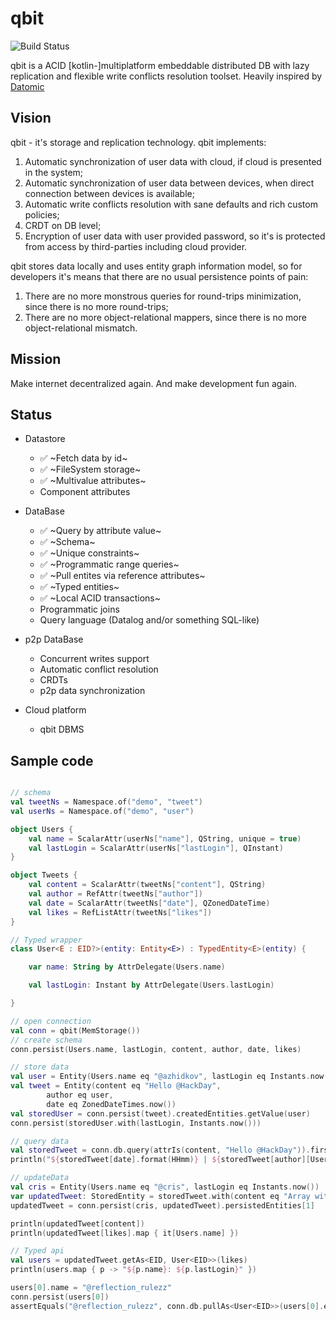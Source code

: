 # qbit
![Build Status](https://travis-ci.com/d-r-q/qbit.svg?branch=master)

qbit is a ACID [kotlin-]multiplatform embeddable distributed DB with lazy replication and flexible write conflicts resolution toolset. Heavily inspired by [Datomic](https://www.datomic.com/)

## Vision

qbit - it's storage and replication technology. qbit implements:
 1) Automatic synchronization of user data with cloud, if cloud is presented in the system;
 2) Automatic synchronization of user data between devices, when direct connection between devices is available;
 3) Automatic write conflicts resolution with sane defaults and rich custom policies;
 4) CRDT on DB level;
 5) Encryption of user data with user provided password, so it's is protected from access by third-parties including cloud provider.
 
qbit stores data locally and uses entity graph information model, so for developers it's means that there are no usual persistence points of pain:
 1) There are no more monstrous queries for round-trips minimization, since there is no more round-trips;
 2) There are no more object-relational mappers, since there is no more object-relational mismatch.
 
## Mission

Make internet decentralized again. And make development fun again.

## Status
 * Datastore
   * :white_check_mark: ~Fetch data by id~
   * :white_check_mark: ~FileSystem storage~
   * :white_check_mark: ~Multivalue attributes~
   * Component attributes
   
 * DataBase
   * :white_check_mark: ~Query by attribute value~
   * :white_check_mark: ~Schema~
   * :white_check_mark: ~Unique constraints~
   * :white_check_mark: ~Programmatic range queries~
   * :white_check_mark: ~Pull entites via reference attributes~
   * :white_check_mark: ~Typed entities~
   * :white_check_mark: ~Local ACID transactions~
   * Programmatic joins
   * Query language (Datalog and/or something SQL-like)
   
 * p2p DataBase
   * Concurrent writes support
   * Automatic conflict resolution
   * CRDTs
   * p2p data synchronization
   
 * Cloud platform
   * qbit DBMS
   
## Sample code

```kotlin

// schema
val tweetNs = Namespace.of("demo", "tweet")
val userNs = Namespace.of("demo", "user")

object Users {
    val name = ScalarAttr(userNs["name"], QString, unique = true)
    val lastLogin = ScalarAttr(userNs["lastLogin"], QInstant)
}

object Tweets {
    val content = ScalarAttr(tweetNs["content"], QString)
    val author = RefAttr(tweetNs["author"])
    val date = ScalarAttr(tweetNs["date"], QZonedDateTime)
    val likes = RefListAttr(tweetNs["likes"])
}

// Typed wrapper
class User<E : EID?>(entity: Entity<E>) : TypedEntity<E>(entity) {

    var name: String by AttrDelegate(Users.name)

    val lastLogin: Instant by AttrDelegate(Users.lastLogin)

}

// open connection
val conn = qbit(MemStorage())
// create schema
conn.persist(Users.name, lastLogin, content, author, date, likes)

// store data
val user = Entity(Users.name eq "@azhidkov", lastLogin eq Instants.now())
val tweet = Entity(content eq "Hello @HackDay",
        author eq user,
        date eq ZonedDateTimes.now())
val storedUser = conn.persist(tweet).createdEntities.getValue(user)
conn.persist(storedUser.with(lastLogin, Instants.now()))

// query data
val storedTweet = conn.db.query(attrIs(content, "Hello @HackDay")).first()
println("${storedTweet[date].format(HHmm)} | ${storedTweet[author][Users.name]}: ${storedTweet[content]}")

// updateData
val cris = Entity(Users.name eq "@cris", lastLogin eq Instants.now())
var updatedTweet: StoredEntity = storedTweet.with(content eq "Array with works", likes eq listOf(storedUser, cris))
updatedTweet = conn.persist(cris, updatedTweet).persistedEntities[1]

println(updatedTweet[content])
println(updatedTweet[likes].map { it[Users.name] })

// Typed api
val users = updatedTweet.getAs<EID, User<EID>>(likes)
println(users.map { p -> "${p.name}: ${p.lastLogin}" })

users[0].name = "@reflection_rulezz"
conn.persist(users[0])
assertEquals("@reflection_rulezz", conn.db.pullAs<User<EID>>(users[0].eid)!!.name)
```
